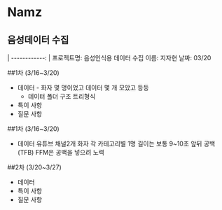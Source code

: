 # Namz
음성데이터 수집
--------------
| ------------: |
프로젝트명: 음성인식용 데이터 수집
이름: 지자현
날짜: 03/20
                                                                                                    
##1차 (3/16~3/20)
- 데이터	- 화자 몇 명이었고 데이터 몇 개 모았고 등등
	- 데이터 폴더 구조 트리형식
- 특이 사항
- 질문 사항

##1차 (3/16~3/20)
- 데이터
유튜브
채널2개
화자 각 카테고리별 1명
길이는 보통 9~10초 앞뒤 공백(TFB) FFM은 공백을 넣으려 노력

##2차 (3/20~3/27)
- 데이터
- 특이 사항
- 질문 사항
